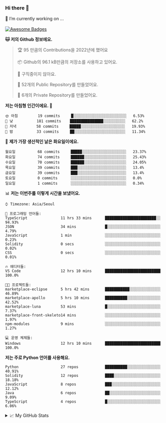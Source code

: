 ### Hi there 👋 
🔭 I’m currently working on ... </br></br>
[![Awesome Badges](https://img.shields.io/badge/Introduce-EN-green.svg)](https://github.com/tlatkdgus1/tlatkdgus1/blob/main/README.md.en)

<!--START_SECTION:waka-->
**🐱 저의 Github 정보에요.** 

> 🏆 95 만큼의 Contributions을 2022년에 했어요
 > 
> 📦 Github의 96.1 kB만큼의 저장소를 사용하고 있어요. 
 > 
> 🚫 구직중이지 않아요.
 > 
> 📜 52개의 Public Repository를 만들었어요. 
 > 
> 🔑 6개의 Private Repository를 만들었어요.  

**저는 아침형 인간이에요. 🐤** 

```text
🌞 아침         19 commits     █░░░░░░░░░░░░░░░░░░░░░░░░   6.53% 
🌆 낮　         181 commits    ███████████████░░░░░░░░░░   62.2% 
🌃 저녁         58 commits     █████░░░░░░░░░░░░░░░░░░░░   19.93% 
🌙 밤　         33 commits     ██░░░░░░░░░░░░░░░░░░░░░░░   11.34%

```
📅 **제가 가장 생산적인 날은 화요일이에요.** 

```text
월요일          68 commits     █████░░░░░░░░░░░░░░░░░░░░   23.37% 
화요일          74 commits     ██████░░░░░░░░░░░░░░░░░░░   25.43% 
수요일          70 commits     ██████░░░░░░░░░░░░░░░░░░░   24.05% 
목요일          39 commits     ███░░░░░░░░░░░░░░░░░░░░░░   13.4% 
금요일          39 commits     ███░░░░░░░░░░░░░░░░░░░░░░   13.4% 
토요일          0 commits      ░░░░░░░░░░░░░░░░░░░░░░░░░   0.0% 
일요일          1 commits      ░░░░░░░░░░░░░░░░░░░░░░░░░   0.34%

```


📊 **저는 이번주를 이렇게 시간을 보냈어요.** 

```text
⌚︎ Timezone: Asia/Seoul

💬 프로그래밍 언어들: 
TypeScript               11 hrs 33 mins      ███████████████████████░░   94.93% 
JSON                     34 mins             █░░░░░░░░░░░░░░░░░░░░░░░░   4.79% 
JavaScript               1 min               ░░░░░░░░░░░░░░░░░░░░░░░░░   0.23% 
Solidity                 0 secs              ░░░░░░░░░░░░░░░░░░░░░░░░░   0.02% 
CSS                      0 secs              ░░░░░░░░░░░░░░░░░░░░░░░░░   0.01%

🔥 에디터들: 
VS Code                  12 hrs 10 mins      █████████████████████████   100.0%

🐱‍💻 프로젝트들: 
marketplace-eclipse      5 hrs 42 mins       ███████████░░░░░░░░░░░░░░   46.89% 
marketplace-apollo       5 hrs 10 mins       ██████████░░░░░░░░░░░░░░░   42.52% 
marketplace-luna         53 mins             █░░░░░░░░░░░░░░░░░░░░░░░░   7.37% 
marketplace-front-skeleto14 mins             ░░░░░░░░░░░░░░░░░░░░░░░░░   1.97% 
npm-modules              9 mins              ░░░░░░░░░░░░░░░░░░░░░░░░░   1.27%

💻 운영 체제들: 
Windows                  12 hrs 10 mins      █████████████████████████   100.0%

```

**저는 주로 Python 언어를 사용해요.** 

```text
Python                   27 repos            ██████████░░░░░░░░░░░░░░░   40.91% 
Solidity                 12 repos            ████░░░░░░░░░░░░░░░░░░░░░   18.18% 
JavaScript               8 repos             ███░░░░░░░░░░░░░░░░░░░░░░   12.12% 
Java                     6 repos             ██░░░░░░░░░░░░░░░░░░░░░░░   9.09% 
TypeScript               4 repos             █░░░░░░░░░░░░░░░░░░░░░░░░   6.06%

```



<!--END_SECTION:waka-->

<details>
<summary>📈 My GitHub Stats</summary>
<p align="center"> <img src="https://github-readme-stats.vercel.app/api?username=tlatkdgus1&show_icons=true" alt="tlatkdgus1" />
</details>
